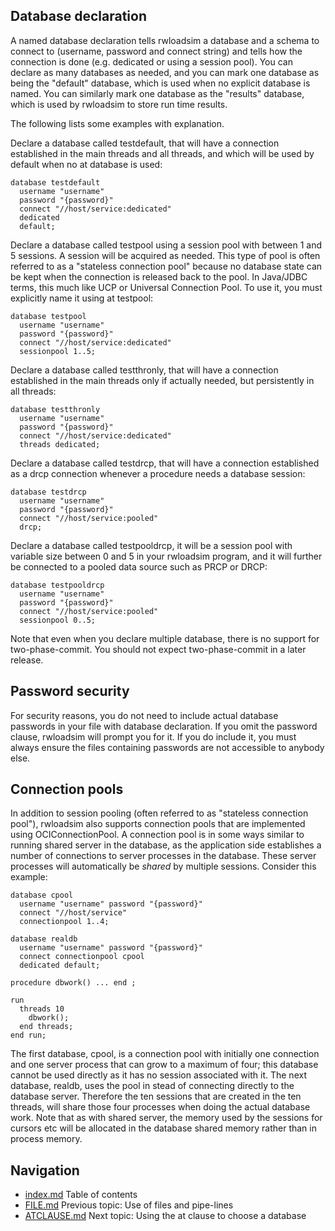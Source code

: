 ## Database declaration
A named database declaration tells rwloadsim a database and a schema to 
connect to (username, password and connect string) and tells how the 
connection is done (e.g. dedicated or using a session pool).
You can declare as many databases as needed, and you can mark one 
database as being the "default" database, which is used when no 
explicit database is named.
You can similarly mark one database as the "results" database, which is 
used by rwloadsim to store run time results.

The following lists some examples with explanation.

Declare a database called testdefault, that will have a connection 
established in the main threads and all threads, and
which will be used by default when no at database is used:
```
database testdefault
  username "username"
  password "{password}"
  connect "//host/service:dedicated"
  dedicated 
  default;
```
Declare a database called testpool using a session pool with between 1 
and 5 sessions.
A session will be acquired as needed.
This type of pool is often referred to as a "stateless connection pool" because
no database state can be kept when the connection is released back to the pool.
In Java/JDBC terms, this much like UCP or Universal Connection Pool.
To use it, you must explicitly name it using at testpool:
```
database testpool
  username "username"
  password "{password}"
  connect "//host/service:dedicated"
  sessionpool 1..5;
```
Declare a database called testthronly, that will have a connection 
established in the main threads only if actually needed, but
persistently in all threads:
```
database testthronly
  username "username"
  password "{password}"
  connect "//host/service:dedicated"
  threads dedicated;
```
Declare a database called testdrcp, that will have a connection 
established as a drcp connection whenever a procedure needs a database 
session:
```
database testdrcp
  username "username"
  password "{password}"
  connect "//host/service:pooled"
  drcp;
```
Declare a database called testpooldrcp, it will be a session pool with 
variable size between 0 and 5 in your rwloadsim program, and it will 
further be connected to a pooled data source such as PRCP or DRCP:
```
database testpooldrcp
  username "username"
  password "{password}"
  connect "//host/service:pooled"
  sessionpool 0..5;
```
Note that even when you declare multiple database, there is no support for
two-phase-commit.
You should not expect two-phase-commit in a later release.

## Password security
For security reasons, you do not need to include actual database passwords
in your file with database declaration.
If you omit the password clause, rwloadsim will prompt you for it.
If you do include it, you must always ensure the files containing passwords
are not accessible to anybody else.

## Connection pools
In addition to session pooling (often referred to as 
"stateless connection pool"), rwloadsim also supports connection pools
that are implemented using OCIConnectionPool.
A connection pool is in some ways similar to running shared server 
in the database, as the application side establishes a number of connections
to server processes in the database.
These server processes will automatically be _shared_ by multiple sessions.
Consider this example:
```
database cpool
  username "username" password "{password}"
  connect "//host/service"
  connectionpool 1..4;

database realdb
  username "username" password "{password}"
  connect connectionpool cpool
  dedicated default;

procedure dbwork() ... end ;
  
run
  threads 10
    dbwork();
  end threads;
end run;
```
The first database, cpool, is a connection pool with initially one
connection and one server process that can grow to a maximum of four;
this database cannot be used directly as it has no session associated with it.
The next database, realdb, uses the pool in stead of connecting directly 
to the database server.
Therefore the ten sessions that are created in the ten threads, will 
share those four processes when doing the actual database work.
Note that as with shared server, the memory used by the sessions
for cursors etc
will be allocated in the database shared memory rather than in
process memory.

## Navigation
* [index.md](index.md#rwpload-simulator-users-guide) Table of contents
* [FILE.md](FILE.md) Previous topic: Use of files and pipe-lines
* [ATCLAUSE.md](ATCLAUSE.md) Next topic: Using the at clause to choose a database
